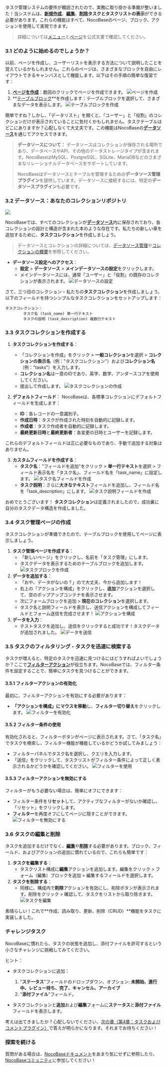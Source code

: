 タスク管理システムの要件が概説されたので、実務に取り掛かる準備が整いました！当システムは、**[新規作成](https://docs.nocobase.com/handbook/ui/actions/types/add-new)**、**[編集](https://docs.nocobase.com/handbook/ui/actions/types/edit)**、**[削除](https://docs.nocobase.com/handbook/ui/actions/types/delete)**タスクと**タスクリストの表示**ができる必要があります。これらの機能はすべて、NocoBaseのページ、ブロック、アクションを使用して実現できます。

> 詳細については[メニュー](https://docs.nocobase.com/handbook/ui/menus)と[ページ](https://docs.nocobase.com/handbook/ui/pages)を公式文書で確認してください。

### 3.1 どのように始めるのでしょうか？

以前、ページを作成し、ユーザーリストを表示する方法について説明したことを覚えているかもしれません。これらのページは、さまざまなブロックを自由にレイアウトできるキャンバスとして機能します。以下はその手順の簡単な復習です：

1. [**ページを作成**](https://docs.nocobase.com/handbook/ui/pages)：数回のクリックでページを作成できます。
   ![ページを作成](https://static-docs.nocobase.com/Solution/demovv4-001N.gif)
2. **[テーブルブロック](https://docs.nocobase.com/handbook/ui/blocks/data-blocks/table)**を作成します：テーブルブロックを選択して、さまざまなデータを表示します。
   ![テーブルブロックを作成](https://static-docs.nocobase.com/Solution/demovv4-002.gif)

簡単ですね？しかし、「データリスト」を開くと、「ユーザー」と「役割」のコレクションだけが表示されていることに気付くかもしれません。タスクテーブルはどこにありますか？心配しなくて大丈夫です。この機能はNocoBaseの[**データソース**](https://docs.nocobase.com/handbook/data-source-manager)を通じてアクセスできます。

> **データソースについて：** データソースはコレクションが保存される場所であり、データベースやAPI、その他のデータストレージタイプが含まれます。NocoBaseはMySQL、PostgreSQL、SQLite、MariaDBなどのさまざまなリレーショナルデータベースをサポートしています。
>
> NocoBaseはデータソースとテーブルを管理するための**データソース管理プラグイン**を提供しています。データソースに接続するには、特定の**データソースプラグイン**も必要です。

### 3.2 データソース：あなたのコレクションリポジトリ

![](https://static-docs.nocobase.com/20241009144356.png)

NocoBaseでは、すべてのコレクションが[**データソース**](https://docs.nocobase.com/handbook/data-source-manager)内に保存されており、各コレクションの設計と構造が含まれた本のような存在です。私たちの新しい章を追加するために、**タスクコレクション**を作成しましょう。

> データソースとコレクションの詳細については、[データソース管理](https://docs.nocobase.com/handbook/data-source-manager)や[コレクションの概要](https://docs.nocobase.com/handbook/data-modeling/collection)を参照してください。

- **データソース設定へのアクセス**：
  - **設定** > **データソース** > **メインデータソースの設定**をクリックします。
  - メインデータソースには、通常「ユーザー」と「役割」の既存のコレクションが表示されます。
    ![データソースの設定](https://static-docs.nocobase.com/Solution/demovv4-003.gif)

さて、三つ目のコレクション – 私たちの**タスクコレクション**を作成しましょう。以下のフィールドを持つシンプルなタスクコレクションをセットアップします：

```
タスクコレクション：
        タスク名 (task_name) 単一行テキスト
        タスクの説明 (task_description) 複数行テキスト
```

### 3.3 タスクコレクションを作成する

1. **タスクコレクションを作成する**：
   - 「コレクションを作成」をクリック > **一般コレクション**を選択 > **コレクションの表示名**（例："タスクコレクション"）および**コレクション名**（例："tasks"）を入力します。
   - **コレクション名**は一意のIDであり、英字、数字、アンダースコアを使用してください。
   - 提出して作成します。
     ![タスクコレクションの作成](https://static-docs.nocobase.com/Solution/demovv4-004.gif)
2. **デフォルトフィールド**：
   NocoBaseは、各標準コレクションにデフォルトフィールドを生成します：

   - **ID**：各レコードの一意識別子。
   - **作成日時**：タスクが作成された時刻を自動的に記録します。
   - **作成者**：タスク作成者を自動的に記録します。
   - **最終更新日時**と**最終更新者**：各変更の日時とユーザーを記録します。

これらのデフォルトフィールドは正に必要なものであり、手動で追加する対象はありません。

3. **カスタムフィールドを作成する**：
   - **タスク名**："フィールドを追加"をクリック > **単一行テキスト**を選択 > フィールド表示名を「タスク名」、フィールド名を「task_name」に設定します。
     ![タスク名フィールドを作成](https://static-docs.nocobase.com/Solution/demovv4-005.gif)
   - **タスク説明**：さらに**大きなテキスト**フィールドを追加し、フィールド名を「task_description」にします。
     ![タスク説明フィールドを作成](https://static-docs.nocobase.com/Solution/demovv4-006.gif)

おめでとうございます！ **タスクコレクション**は定義されましたので、成功裏に自分のタスクデータ構造を作成しました。

### 3.4 タスク管理ページの作成

タスクコレクションが準備できたので、テーブルブロックを使用してページに表示しましょう。

1. **タスク管理ページを作成する**：
   - 「新しいページ」をクリックし、名前を「タスク管理」にします。
   - タスクデータを表示するためのテーブルブロックを追加します。
     ![タスクブロックを作成](https://static-docs.nocobase.com/Solution/demovv4-007N.gif)
2. **データを追加する**：
   - 「おや、データがないの？」ので大丈夫、今から追加します！
   - 右上の「アクションを構成」をクリックし、**追加**アクションを選択して、空のポップアップコンテナを表示させます。
   - 次にフォームブロックを追加 > **現在のコレクション**を選択します。
   - タスク名と説明フィールドを表示し、送信アクションを構成してフィールドとフォーム送信を完成させます！
     ![アクションを構成](https://static-docs.nocobase.com/Solution/demovv4-008.gif)
3. **データを入力**：
   - テストタスクを追加し、送信をクリックすると成功です！タスクデータが追加されました。
     ![データを送信](https://static-docs.nocobase.com/Solution/demovv4-009.gif)

### 3.5 タスクのフィルタリング - タスクを迅速に検索する

タスクが増えると、特定のタスクを迅速に見つけるにはどうすればよいでしょうか？ここで[**フィルターアクション**](https://docs.nocobase.com/handbook/ui/actions/types/filter)が役立ちます。NocoBaseでは、フィルター条件を設定することで、簡単にタスクを見つけることができます。

#### 3.5.1 フィルターアクションの有効化

最初に、フィルターアクションを有効にする必要があります：

- **「アクションを構成」にマウスを移動**し、**フィルター切り替え**をクリックします。
  ![フィルターを有効化](https://static-docs.nocobase.com/Solution/202411060208051730830085.png)

#### 3.5.2 フィルター条件の使用

有効化されると、フィルターボタンがページに表示されます。さて、「タスク名」でタスクを検索し、フィルター機能が機能しているかどうか試してみましょう：

- フィルターパネルでタスク名を選択し、クエリを入力します。
- 「送信」をクリックして、タスクリストがフィルター条件によって正しく表示されるかどうかを確認してください。
  ![フィルターを使用](https://static-docs.nocobase.com/Solution/demovv4-010.gif)

#### 3.5.3 フィルターアクションを無効にする

フィルターがもう必要ない場合は、簡単にオフにできます：

- フィルター条件を**リセット**して、アクティブなフィルターがないか確認し、「リセット」をクリックします。
- **フィルター**を再度オフにしてページに隠すことができます。
  ![フィルターを無効にする](https://static-docs.nocobase.com/Solution/demovv4-011.gif)

### 3.6 タスクの編集と削除

タスクを追加するだけでなく、[**編集**](https://docs.nocobase.com/handbook/ui/actions/types/edit)や[**削除**](https://docs.nocobase.com/handbook/ui/actions/types/delete)する必要があります。ブロック、フィールド、およびアクションの追加に慣れているので、これらも簡単です：

1. **タスクを編集する**：
   - タスクリスト構成に**編集**アクションを追加します。編集をクリック > フォーム（編集）ブロックを追加 > 編集するフィールドを選択します。
2. **タスクを削除する**：
   - 同様に、構成内で**削除**アクションを有効にし、削除ボタンが表示されます。削除をクリック > 確認して、タスクをリストから取り除きます。
     ![タスクを編集](https://static-docs.nocobase.com/Solution/demovv4-012.gif)

素晴らしい！これで**作成、読み取り、更新、削除（CRUD）**機能をタスクに実装しました。

### チャレンジタスク

NocoBaseに慣れたら、タスクの状態を追加し、添付ファイルを許可するという小さなチャレンジに挑戦してみてください。

ヒント：

- タスクコレクションに追加：
  1. "**ステータス**"フィールドのドロップダウン、オプション: **未開始、進行中、レビュー待ち、完了、キャンセル、アーカイブ**
  2. "**添付ファイル**"フィールド。

- タスクコレクションと**追加**および**編集**フォームに**ステータス**と**添付ファイル**フィールドを表示します。

考えは出てきましたか？心配しないでください、[次の章（第4章：タスクおよびコメントプラグイン）](https://www.nocobase.com/en/tutorials/task-tutorial-plugin-use)で答えが明らかになります。それまでお待ちください！

### 探索を続ける

質問がある場合は、[NocoBaseドキュメント](https://docs.nocobase.com/)をあまり気にせずに参照したり、[NocoBaseコミュニティ](https://forum.nocobase.com/)に参加してください！